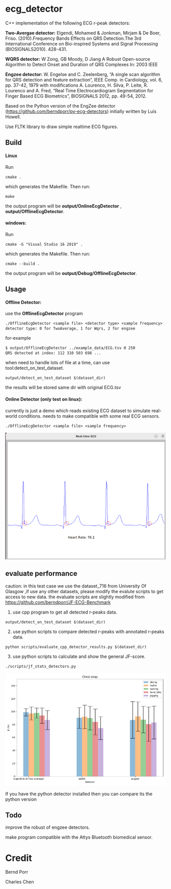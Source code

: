 # ecg_detector
C++ implementation of the following ECG r-peak detectors:

**Two-Avergae detector:**
Elgendi, Mohamed & Jonkman, Mirjam & De Boer, Friso. (2010).Frequency Bands Effects on QRS Detection.The 3rd International Conference on Bio-inspired Systems and Signal Processing (BIOSIGNALS2010). 428-431.

**WQRS detector:**
W Zong, GB Moody, D Jiang  A Robust Open-source Algorithm to Detect Onset and Duration of QRS Complexes In: 2003 IEEE

**Engzee detector:**
W. Engelse and C. Zeelenberg, “A single scan algorithm for QRS detection and feature extraction”, IEEE Comp. in Cardiology, vol. 6, pp. 37-42, 1979 with modifications A. Lourenco, H. Silva, P. Leite, R. Lourenco and A. Fred, “Real Time Electrocardiogram Segmentation for Finger Based ECG Biometrics”, BIOSIGNALS 2012, pp. 49-54, 2012.

Based on the Python version of the EngZee detector (https://github.com/berndporr/py-ecg-detectors) initially written by Luis Howell.


Use FLTK library to draw simple realtime ECG figures.



## Build

#### Linux 

Run

```
cmake .
```
which generates the Makefile. Then run:
```
make
```

the output program will be  **output/OnlineEcgDetector** , **output/OfflineEcgDetector**.



#### windows:

Run

```
cmake -G "Visual Studio 16 2019" .
```

which generates the Makefile. Then run:

```
cmake --build . 
```

the output program will be  **output/Debug/OfflineEcgDetector**.




## Usage

#### **Offline Detector**:

use the **OfflineEcgDetector** program

```
./OfflineEcgDetector <sample file> <detector type> <sample frequency>
detector type: 0 for TwoAverage, 1 for Wqrs, 2 for engzee
```

for-example

```
$ output/OfflineEcgDetector ../example_data/ECG.tsv 0 250
QRS detected at index: 112 310 503 698 ...
```

when need to handle lots of file at a time, can use tool:detect_on_test_dataset.
```
output/detect_on_test_dataset $(dataset_dir)
```
the results will be stored same dir with original ECG.tsv



#### **Online Detector** (only test on linux):

currently is just a demo which reads existing ECG dataset to simulate real-world conditions.
needs to make compatible with some real ECG sensors.

```
./OfflineEcgDetector <sample file> <sample frequency>
```
![realtime ecg figures](docs/realtime-heartrate.png)



## evaluate performance
caution: in this test case we use the dataset_716 from University Of Glasgow ,if use any other datasets, please modify the evalute scripts to get access to new data.
the evaluate scripts are slightly modified from https://github.com/berndporr/JF-ECG-Benchmark

1. use cpp program to get all detected r-peaks data.

```
output/detect_on_test_dataset $(dataset_dir)
```
2. use python scripts to compare detected r-peaks with annotated r-peaks data.

```
python scripts/evaluate_cpp_detector_results.py $(dataset_dir)
```

3. use python scripts to calculate and show the general JF-score.

```
./scripts/jf_stats_detectors.py
```
![evaluate example](docs/cpp_cs_v0.2.png)

If you have the python detector installed then you can compare its the python version


## Todo
improve the robust of engzee detectors.

make program compatible with the Attys Bluetooth biomedical sensor.

# Credit

Bernd Porr

Charles Chen

